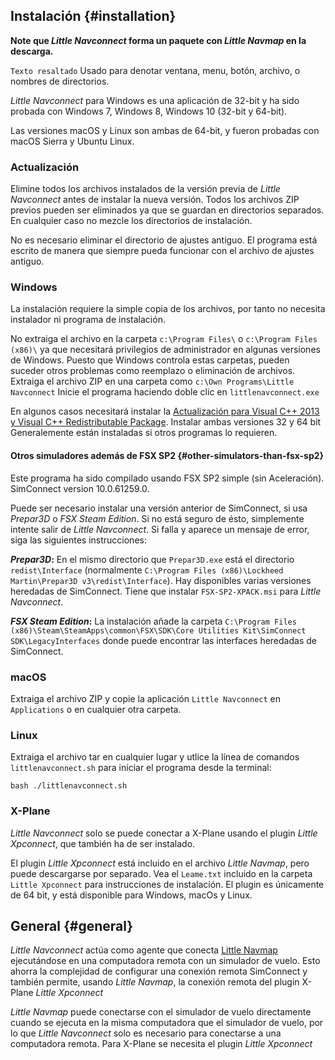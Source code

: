 ## Instalación {#installation}

**Note que *Little Navconnect* forma un paquete con *Little Navmap* en la descarga.**

`Texto resaltado`  Usado para denotar ventana, menu, botón, archivo, o nombres de directorios.

*Little Navconnect* para Windows es una aplicación de 32-bit y ha sido probada con Windows 7, Windows 8, Windows 10 \(32-bit y 64-bit\).

Las versiones macOS y Linux son ambas de 64-bit, y fueron probadas con macOS Sierra y Ubuntu Linux.

### Actualización
Elimine todos los archivos instalados de la versión previa de _Little Navconnect_ antes de instalar la nueva versión. Todos los archivos ZIP previos pueden ser eliminados ya que se guardan en directorios separados. En cualquier caso no mezcle los directorios de instalación.

No es necesario eliminar el directorio de ajustes antiguo. El programa está escrito de manera que siempre pueda funcionar con el archivo de ajustes antiguo.

### Windows

La instalación requiere la simple copia de los archivos, por tanto no necesita instalador ni programa de instalación.

No extraiga el archivo en la carpeta `c:\Program Files\` o `c:\Program Files (x86)\` ya que necesitará privilegios de administrador en algunas versiones de Windows. Puesto que Windows controla estas carpetas, pueden suceder otros problemas como reemplazo o eliminación de archivos.
Extraiga el archivo ZIP en una carpeta como `c:\Own Programs\Little Navconnect`  Inicie el programa haciendo doble clic en `littlenavconnect.exe`

En algunos casos necesitará instalar la [Actualización para Visual C\+\+ 2013 y Visual C\+\+ Redistributable Package](https://support.microsoft.com/en-us/help/3179560/update-for-visual-c-2013-and-visual-c-redistributable-package). Instalar ambas versiones 32 y 64 bit
Generalemente están instaladas si otros programas lo requieren.

#### Otros simuladores además de FSX SP2 {#other-simulators-than-fsx-sp2}

Este programa ha sido compilado usando FSX SP2 simple (sin Aceleración). SimConnect version 10.0.61259.0.

Puede ser necesario instalar una versión anterior de SimConnect, si usa _Prepar3D_ o _FSX Steam Edition_. Si no está seguro de ésto, simplemente intente salir de _Little Navconnect_.  Si falla y aparece un mensaje de error, siga las siguientes instrucciones:

**_Prepar3D_:** En el mismo directorio que `Prepar3D.exe` está el directorio  `redist\Interface` (normalmente `C:\Program Files (x86)\Lockheed Martin\Prepar3D v3\redist\Interface`). Hay disponibles varias versiones heredadas de SimConnect. Tiene que instalar `FSX-SP2-XPACK.msi` para  _Little Navconnect_.

**_FSX Steam Edition_:** La instalación añade la carpeta `C:\Program Files (x86)\Steam\SteamApps\common\FSX\SDK\Core Utilities Kit\SimConnect SDK\LegacyInterfaces` donde puede encontrar las interfaces heredadas de SimConnect.

### macOS

Extraiga el archivo ZIP y copie la aplicación `Little Navconnect` en `Applications` o en cualquier otra carpeta.

### Linux

Extraiga el archivo tar en cualquier lugar y utlice la línea de comandos  `littlenavconnect.sh` para iniciar el programa desde la terminal:

`bash ./littlenavconnect.sh`

### X-Plane

*Little Navconnect* solo se puede conectar a X-Plane usando el plugin *Little Xpconnect*, que también ha de ser instalado.

El plugin *Little Xpconnect* está incluido en el archivo *Little Navmap*, pero puede descargarse por separado. Vea el `Leame.txt` incluido en la carpeta `Little Xpconnect` para instrucciones de instalación.
El plugin es únicamente de 64 bit, y está disponible para Windows, macOs y Linux.

## General {#general}

_Little Navconnect_ actúa como agente que conecta [Little Navmap](https://albar965.github.io/littlenavmap.html) ejecutándose en una computadora remota con un simulador de vuelo. Esto ahorra la complejidad de configurar una conexión remota SimConnect y también permite, usando _Little Navmap_, la conexión remota del plugin X-Plane *Little Xpconnect*

_Little Navmap_ puede conectarse con el simulador de vuelo directamente cuando se ejecuta en la misma computadora que el simulador de vuelo, por lo que _Little Navconnect_  solo es necesario para conectarse a una computadora remota.
Para X-Plane se necesita el plugin  _Little Xpconnect_

